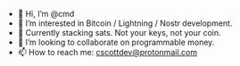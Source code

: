 - 👾 Hi, I’m @cmd
- 🧠 I’m interested in Bitcoin / Lightning / Nostr development.
- 🌽 Currently stacking sats. Not your keys, not your coin.
- 💞️ I’m looking to collaborate on programmable money.
- 📫 How to reach me: cscottdev@protonmail.com

<!---
cmdruid/cmdruid is a ✨ special ✨ repository because its `README.md` (this file) appears on your GitHub profile.
You can click the Preview link to take a look at your changes.
--->
